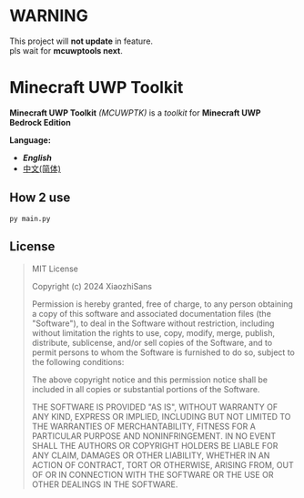 # WARNING
This project will **not update** in feature.  
pls wait for **mcuwptools next**.

# Minecraft UWP Toolkit
**Minecraft UWP Toolkit** *(MCUWPTK)* is a *toolkit* for **Minecraft UWP  
Bedrock Edition**  
  
**Language:**
- ***English***
- [中文(简体)](README-sch.md)
  
## How 2 use
`py main.py`  
  
## License
>
> MIT License
>
> Copyright (c) 2024 XiaozhiSans
>
> Permission is hereby granted, free of charge, to any person obtaining a copy
> of this software and associated documentation files (the "Software"), to deal
> in the Software without restriction, including without limitation the rights
> to use, copy, modify, merge, publish, distribute, sublicense, and/or sell
> copies of the Software, and to permit persons to whom the Software is
> furnished to do so, subject to the following conditions:
>
> The above copyright notice and this permission notice shall be included in all
> copies or substantial portions of the Software.
>
> THE SOFTWARE IS PROVIDED "AS IS", WITHOUT WARRANTY OF ANY KIND, EXPRESS OR
> IMPLIED, INCLUDING BUT NOT LIMITED TO THE WARRANTIES OF MERCHANTABILITY,
> FITNESS FOR A PARTICULAR PURPOSE AND NONINFRINGEMENT. IN NO EVENT SHALL THE
> AUTHORS OR COPYRIGHT HOLDERS BE LIABLE FOR ANY CLAIM, DAMAGES OR OTHER
> LIABILITY, WHETHER IN AN ACTION OF CONTRACT, TORT OR OTHERWISE, ARISING FROM,
> OUT OF OR IN CONNECTION WITH THE SOFTWARE OR THE USE OR OTHER DEALINGS IN THE
> SOFTWARE.
>
